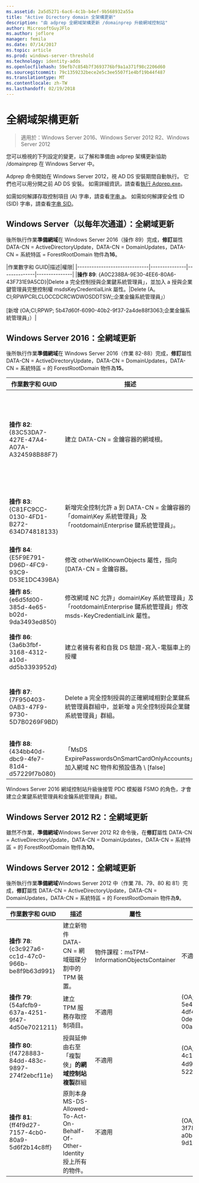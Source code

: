 ```yaml
---
ms.assetid: 2a5d5271-6ac6-4c1b-b4ef-9b568932a55a
title: "Active Directory domain 全架構更新"
description: "由 adprep 全網域架構更新 /domainprep 升級網域控制站"
author: MicrosoftGuyJFlo
ms.author: joflore
manager: femila
ms.date: 07/14/2017
ms.topic: article
ms.prod: windows-server-threshold
ms.technology: identity-adds
ms.openlocfilehash: 59efb7c854b7f3693776bf9a1a371f98c2206d60
ms.sourcegitcommit: 79c1359232bece2e5c3ee5507f1e4bf19b44f487
ms.translationtype: MT
ms.contentlocale: zh-TW
ms.lasthandoff: 02/19/2018
---
```

# <a name="domain-wide-schema-updates"></a>全網域架構更新

>適用於：Windows Server 2016、Windows Server 2012 R2、Windows Server 2012

您可以檢視的下列設定的變更，以了解和準備由 adprep 架構更新協助 /domainprep 在 Windows Server 中。 

Adprep 命令開始在 Windows Server 2012，視 AD DS 安裝期間自動執行。 它們也可以用分開之前 AD DS 安裝。 如需詳細資訊，請查看[執行 Adprep.exe](https://technet.microsoft.com/library/dd464018(v=ws.10).aspx)。

如需如何解譯存取控制項目 (A) 字串，請查看[字串 a](https://msdn.microsoft.com/library/aa374928(VS.85).aspx)。 如需如何解譯安全性 ID (SID) 字串，請查看[字串 SID](https://msdn.microsoft.com/library/aa379602(VS.85).aspx)。

## <a name="windows-server-semi-annual-channel-domain-wide-updates"></a>Windows Server（以每年次通道）：全網域更新

後所執行作業**準備網域**在 Windows Server 2016（操作 89）完成，**修訂**屬性 DATA-CN = ActiveDirectoryUpdate，DATA-CN = DomainUpdates，DATA-CN = 系統特區 = ForestRootDomain 物件為**16**。

|作業數字和 GUID|描述|權限|
|------------------------------|---------------|--------------|---------------|
|**操作 89**: {A0C238BA-9E30-4EE6-80A6-43F731E9A5CD}|Delete a 完全控制授與企業鍵系統管理員」，並加入 a 授與企業鍵管理員完整控制權 msdsKeyCredentialLink 屬性。|Delete (A。CI;RPWPCRLCLOCCDCRCWDWOSDDTSW;;企業金鑰系統管理員」） <br /> <br />[新增 (OA;CI;RPWP; 5b47d60f-6090-40b2-9f37-2a4de88f3063;企業金鑰系統管理員」）|

## <a name="windows-server-2016-domain-wide-updates"></a>Windows Server 2016：全網域更新

後所執行作業**準備網域**在 Windows Server 2016（作業 82-88）完成，**修訂**屬性 DATA-CN = ActiveDirectoryUpdate，DATA-CN = DomainUpdates，DATA-CN = 系統特區 = 的 ForestRootDomain 物件為**15**。

|作業數字和 GUID|描述|屬性|權限|
|------------------------------|---------------|--------------|---------------|
|**操作 82**: {83C53DA7-427E-47A4-A07A-A324598B88F7}|建立 DATA-CN = 金鑰容器的網域根。|-objectClass：容器<br />-描述：預設鍵認證物件的容器<br />-ShowInAdvancedViewOnly: TRUE|(A。CI;RPWPCRLCLOCCDCRCWDWOSDDTSW;;EA)<br />(A。CI;RPWPCRLCLOCCDCRCWDWOSDDTSW;; DA)<br />(A。CI;RPWPCRLCLOCCDCRCWDWOSDDTSW;;SY)<br />(A。CI;RPWPCRLCLOCCDCRCWDWOSDDTSW;; DD)<br />(A。CI;RPWPCRLCLOCCDCRCWDWOSDDTSW;;ED)|
|**操作 83**: {C81FC9CC-0130-4FD1-B272-634D74818133}|新增完全控制允許 a 到 DATA-CN = 金鑰容器的「domain\Key 系統管理員」及「rootdomain\Enterprise 鍵系統管理員」。|不適用|(A。CI;RPWPCRLCLOCCDCRCWDWOSDDTSW;;重要的系統管理員）<br />(A。CI;RPWPCRLCLOCCDCRCWDWOSDDTSW;;企業金鑰系統管理員」）|
|**操作 84**: {E5F9E791-D96D-4FC9-93C9-D53E1DC439BA}|修改 otherWellKnownObjects 屬性，指向 [DATA-CN = 金鑰容器。|-otherWellKnownObjects: B:32:683A24E2E8164BD3AF86AC3C2CF3F981:CN = 按鍵，%ws|不適用|
|**操作 85**: {e6d5fd00-385d-4e65-b02d-9da3493ed850}|修改網域 NC 允許」domain\Key 系統管理員」及「rootdomain\Enterprise 鍵系統管理員」修改 msds-KeyCredentialLink 屬性。 |不適用|(OA;CI;RPWP; 5b47d60f-6090-40b2-9f37-2a4de88f3063;重要的系統管理員）<br />(OA;CI;RPWP; 5b47d60f-6090-40b2-9f37-2a4de88f3063;企業鍵系統管理員根網域中，而非根網域導致非解析-527 sid 假網域相對 a）|
|**操作 86**: {3a6b3fbf-3168-4312-a10d-dd5b3393952d}|建立者擁有者和自我 DS 驗證-寫入-電腦車上的授權|不適用|(OA;CIIO;SW;9b026da6-0d3c-465c-8bee-5199d7165cba;bf967a86-0de6-11d0-a285-00aa003049e2;PS)<br />(OA;CIIO;SW;9b026da6-0d3c-465c-8bee-5199d7165cba;bf967a86-0de6-11d0-a285-00aa003049e2;CO)|
|**操作 87**: {7F950403-0AB3-47F9-9730-5D7B0269F9BD}|Delete a 完全控制授與的正確網域相對企業鍵系統管理員群組中，並新增 a 完全控制授與企業鍵系統管理員」群組。 |不適用|Delete (A。CI;RPWPCRLCLOCCDCRCWDWOSDDTSW;;企業金鑰系統管理員」）<br /> <br />[新增 (A。CI;RPWPCRLCLOCCDCRCWDWOSDDTSW;;企業金鑰系統管理員」）|
|**操作 88**: {434bb40d-dbc9-4fe7-81d4-d57229f7b080}|「MsDS ExpirePasswordsOnSmartCardOnlyAccounts」加入網域 NC 物件和預設值為 \ [false\]|不適用|不適用|

Windows Server 2016 網域控制站升級後接管 PDC 模擬器 FSMO 的角色，才會建立企業鍵系統管理員和金鑰系統管理員」群組。

## <a name="windows-server-2012-r2-domain-wide-updates"></a>Windows Server 2012 R2：全網域更新

雖然不作業，**準備網域**Windows Server 2012 R2 命令後，在**修訂**屬性 DATA-CN = ActiveDirectoryUpdate，DATA-CN = DomainUpdates，DATA-CN = 系統特區 = 的 ForestRootDomain 物件為**10**。

## <a name="windows-server-2012-domain-wide-updates"></a>Windows Server 2012：全網域更新

後所執行作業**準備網域**Windows Server 2012 中（作業 78、79、80 和 81）完成，**修訂**屬性 DATA-CN = ActiveDirectoryUpdate，DATA-CN = DomainUpdates，DATA-CN = 系統特區 = 的 ForestRootDomain 物件為**9**。

|作業數字和 GUID|描述|屬性|權限|
|------------------------------|---------------|--------------|---------------|
|**操作 78**: {c3c927a6-cc1d-47c0-966b-be8f9b63d991}|建立新物件 DATA-CN = 網域磁碟分割中的 TPM 裝置。|物件課程：msTPM-InformationObjectsContainer|不適用|
|**操作 79**: {54afcfb9-637a-4251-9f47-4d50e7021211}|建立 TPM 服務存取控制項目。|不適用|(OA;CIIO;WP;ea1b7b93-5e48-46d5-bc6c-4df4fda78a35;bf967a86-0de6-11d0-a285-00aa003049e2;PS)|
|**操作 80**: {f4728883-84dd-483c-9897-274f2ebcf11e}|授與延伸由右至「複製俠」**的網域控制站複製**群組|不適用|(OA;CR; 3e0f7e18-2c7a-4c10-ba82-4d926db99a3e;*網域 SID*-522)|
|**操作 81**: {ff4f9d27-7157-4cb0-80a9-5d6f2b14c8ff}|原則本身 MS-DS-Allowed-To-Act-On-Behalf-Of-Other-Identity 授上所有的物件。|不適用|(OA;CIOI;RPWP; 3f78c3e5-f79a-46bd-a0b8-9d18116ddc79;PS)|
